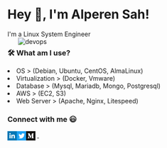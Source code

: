 <h1> Hey 👋, I'm Alperen Sah!</h1>

I'm a Linux System Engineer <img src="https://github.com/1enesplus/1enesplus/blob/main/devops.png" alt="devops"
    width=480 height=auto align="right">


### 🛠 What am I use?

<li>OS > (Debian, Ubuntu, CentOS, AlmaLinux)</li>
<li>Virtualization > (Docker, Vmware)</li>
<li>Database > (Mysql, Mariadb, Mongo, Postgresql)</li>
<li>AWS > (EC2, S3)</li>
<li>Web Server > (Apache, Nginx, Litespeed)</li>
</ul>


### Connect with me :smiley:
<a target="_blank" href="https://www.linkedin.com/in/alperen-sah/">
    <img align="left" alt="Linkdin" width="21px"
        src="https://raw.githubusercontent.com/edent/SuperTinyIcons/099dc12b59179d07d534069bc8551718f786d91a/images/svg/linkedin.svg" />
</a>&nbsp;<a target="_blank" href="https://twitter.com/sh_alperen">
    <img align="left" alt="Twitter" width="21px"
        src="https://raw.githubusercontent.com/edent/SuperTinyIcons/bca38e0ff2e5e6f01cb8c4c8e0033cbab0f3d592/images/svg/twitter.svg" />
</a>&nbsp;<a target="_blank" href="https://medium.com/@alperensah">
    <img align="left" alt="Medium" width="21px"
        src="https://raw.githubusercontent.com/edent/SuperTinyIcons/bca38e0ff2e5e6f01cb8c4c8e0033cbab0f3d592/images/svg/medium.svg" /></a>
